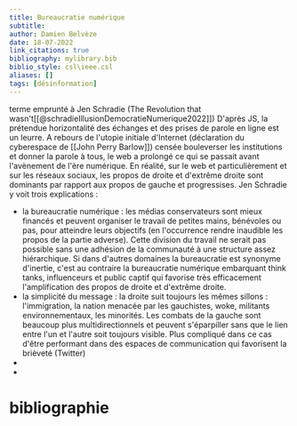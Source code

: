 ```yaml
---
title: Bureaucratie numérique
subtitle:
author: Damien Belvèze
date: 18-07-2022
link_citations: true
bibliography: mylibrary.bib
biblio_style: csl\ieee.csl
aliases: []
tags: [désinformation]
---
```


terme emprunté à Jen Schradie (The Revolution that wasn't[[@schradieIllusionDemocratieNumerique2022]])
D'après JS, la prétendue horizontalité des échanges et des prises de parole en ligne est un leurre. A rebours de l'utopie initiale d'Internet (déclaration du cyberespace de [[John Perry Barlow]]) censée bouleverser les institutions et donner la parole à tous, le web a prolongé ce qui se passait avant l'avènement de l'ère numérique. En réalité, sur le web et particulièrement et sur les réseaux sociaux, les propos de droite et d'extrême droite sont dominants par rapport aux propos de gauche et progressises. 
Jen Schradie y voit trois explications : 

- la bureaucratie numérique : les médias conservateurs sont mieux financés et peuvent organiser le travail de petites mains, bénévoles ou pas, pour atteindre leurs objectifs (en l'occurrence rendre inaudible les propos de la partie adverse). Cette division du travail ne serait pas possible sans une adhésion de la communauté à une structure assez hiérarchique. Si dans d'autres domaines la bureaucratie est synonyme d'inertie, c'est au contraire la bureaucratie numérique embarquant think tanks, influenceurs et public captif qui favorise très efficacement l'amplification des propos de droite et d'extrême droite. 
- la simplicité du message : la droite suit toujours les mêmes sillons : l'immigration, la nation menacée par les gauchistes, woke, militants environnementaux, les minorités. Les combats de la gauche sont beaucoup plus multidirectionnels et peuvent s'éparpiller sans que le lien entre l'un et l'autre soit toujours visible. Plus compliqué dans ce cas d'être performant dans des espaces de communication qui favorisent la brièveté (Twitter)
- 
- 





# bibliographie

